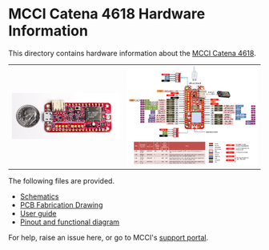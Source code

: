 # MCCI Catena 4618 Hardware Information

This directory contains hardware information about the [MCCI Catena 4618](https://mcci.io/catena4618).

|            |             |
-------------|-------------
![Picture of Catena 4618](/assets/Catena-4618.jpg) | ![Pinout of Catena 4618](./Catena-4611_4612_4617_4618-Pinout.png)

The following files are provided.

- [Schematics](./234001204a_(Catena-4618-Schematic).pdf)
- [PCB Fabrication Drawing](./234001206a_(Catena-4618-PCB-Layout-Fabrication-Drawing).pdf)
- [User guide](234001225a_(Catena-4618-User-Manual).pdf)
- [Pinout and functional diagram](Catena-4611_4612_4617_4618-Pinout.png)

For help, raise an issue here, or go to MCCI's [support portal](https://portal.mcci.com).
